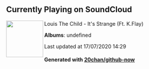 ## Currently Playing on SoundCloud

[<img align="left" width="100" src="https://i1.sndcdn.com/artworks-000129101224-nncvns-t120x120.jpg">](https://soundcloud.com/louisthechild/itsstrange)

Louis The Child - It's Strange (Ft. K.Flay)

**Albums**: undefined

Last updated at 17/07/2020 14:29

#### Generated with [20chan/github-now](https://github.com/20chan/github-now)


<!--
**20chan/20chan** is a ✨ _special_ ✨ repository because its `README.md` (this file) appears on your GitHub profile.

Here are some ideas to get you started:

- 🔭 I’m currently working on ...
- 🌱 I’m currently learning ...
- 👯 I’m looking to collaborate on ...
- 🤔 I’m looking for help with ...
- 💬 Ask me about ...
- 📫 How to reach me: ...
- 😄 Pronouns: ...
- ⚡ Fun fact: ...
-->
